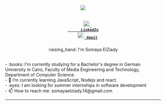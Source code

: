 
<h1 align="center">
  <a href="https://git.io/typing-svg">
    <img src="https://readme-typing-svg.herokuapp.com?color=%B8255F&center=true&lines=Hello+There!">
  </a>
  
</h1>

<h5 align="center">
  <code>
    <a href="https://www.linkedin.com/in/somaya-elziady-912b76231/" title="LinkedIn Profile"><img width="20"                          src="https://upload.wikimedia.org/wikipedia/commons/c/ca/LinkedIn_logo_initials.png"> 
      LinkedIn</a></code>
  <!--
     <code>
    <a href="https://github.com/SomayaElZiady" title="Github Profile"><img width="22" src="images/github.svg"> Github</a></code>
-->
    <code>
    <a href="mailto:somayaelziady.14@gmail.com" title="Gmail"><img width="22" src="images/Gmail.png"> Gmail</a></code>

</h5>
<p align="center">
 :raising_hand: I'm Somaya ElZiady
  </p>

<p align="left">
  <br>
  - :books: I'm currently studying for a Bachelor's degree in German University in Cairo, Faculty of Media Engineering and Technology, Department of Computer Science.
  <br>
  - 🌱 I’m currently learning JavaScript, Nodejs and react. 
  <br>
  - :eyes: I am looking for summer internships in software development
  <br>
  - 📫 How to reach me: somayaelziady.14@gmail.com  
</p>

<hr>

<!--
<h2 align="center">⚡ Stats ⚡</h2>
<br>
<p align=center>
  <div align=center>
    <a href="https://github.com/denvercoder1/github-readme-streak-stats" title="Go to Source">
      <img align="left" width=390 src="https://github-readme-streak-stats.herokuapp.com/?user=ahmednasserg&theme=react&border=61dafb&hide_border=true" alt="AhmedNasserG" />
    </a>
    <a href="https://github.com/anuraghazra/github-readme-stats" title="Go to Source">
      <img align="right" width=390 src="https://github-readme-stats.vercel.app/api?username=ahmednasserg&show_icons=true&theme=react&border_color=61dafb&hide_border=true" />
    </a>
  </div>
  <br><br><br><br><br><br><br><br><br>
  <div align=center>
    <a href="https://github.com/anuraghazra/github-readme-stats">
      <img width=325 align="center" src="https://github-readme-stats.vercel.app/api/top-langs/?username=ahmednasserg&hide=c%23,powershell,Mathematica,Ruby,Objective-C,Objective-C%2b%2b,Cuda&title_color=61dafb&text_color=ffffff&icon_color=61dafb&bg_color=20232a&langs_count=8&layout=compact&border_color=61dafb&hide_border=true" />
    </a>
  </div>
  <br>
  <img src="https://activity-graph.herokuapp.com/graph?username=ahmednasserg&theme=react-dark&bg_color=20232a&hide_border=true" width="100%"/>
</p>

<hr> -->



